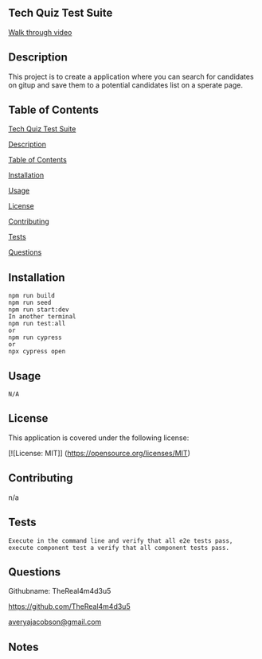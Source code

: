 ## Tech Quiz Test Suite


[Walk through video](https://drive.google.com/file/d/16yrgaxbNvjq06pCkf95MItQfelfHfULE/view?usp=sharing)

## Description 

This project is to create a application where you can search for candidates on gitup and save them to a potential candidates list on a sperate page. 




## Table of Contents  

[Tech Quiz Test Suite](#Tech-Quiz-Test-Suite)

[Description](#description)

[Table of Contents](#table-of-contents)

[Installation](#installation)

[Usage](#usage)

[License](#license)

[Contributing](#contributing)

[Tests](#tests)

[Questions](#questions)

  ## Installation  


    npm run build
    npm run seed
    npm run start:dev
    In another terminal 
    npm run test:all
    or 
    npm run cypress
    or 
    npx cypress open


  ## Usage  

    N/A

  ## License 

  This application is covered under the following license:  

   

  [![License: MIT]] (https://opensource.org/licenses/MIT) 

   

  ## Contributing  

  n/a 

   

  ## Tests  

    Execute in the command line and verify that all e2e tests pass, execute component test a verify that all component tests pass. 

   
  ## Questions 

  Githubname: TheReal4m4d3u5

   

  https://github.com/TheReal4m4d3u5 

   

  averyajacobson@gmail.com 



## Notes

